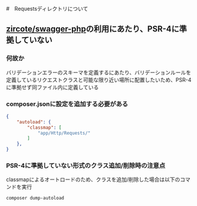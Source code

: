 #　Requestsディレクトリについて

## [zircote/swagger-php](https://github.com/zircote/swagger-php)の利用にあたり、PSR-4に準拠していない

### 何故か

バリデーションエラーのスキーマを定義するにあたり、バリデーションルールを定義しているリクエストクラスと可能な限り近い場所に配置したいため、PSR-4に準拠せず同ファイル内に定義している

### composer.jsonに設定を追加する必要がある

```json
{
    "autoload": {
        "classmap": [
            "app/Http/Requests/"
        ]
    },
}
```

### PSR-4に準拠していない形式のクラス追加/削除時の注意点

classmapによるオートロードのため、クラスを追加/削除した場合は以下のコマンドを実行

```bash
composer dump-autoload
```
